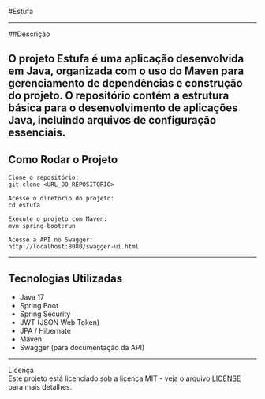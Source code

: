 #Estufa

---

##Descrição

O projeto **Estufa** é uma aplicação desenvolvida em Java, organizada com o uso do Maven para gerenciamento de dependências e construção do projeto. O repositório contém a estrutura básica para o desenvolvimento de aplicações Java, incluindo arquivos de configuração essenciais.
---

## Como Rodar o Projeto
```
Clone o repositório:
git clone <URL_DO_REPOSITORIO>

Acesse o diretório do projeto:
cd estufa

Execute o projeto com Maven:
mvn spring-boot:run

Acesse a API no Swagger:
http://localhost:8080/swagger-ui.html
```
---

## Tecnologias Utilizadas

- Java 17
- Spring Boot
- Spring Security
- JWT (JSON Web Token)
- JPA / Hibernate
- Maven
- Swagger (para documentação da API)

---
Licença  
Este projeto está licenciado sob a licença MIT - veja o arquivo [LICENSE](LICENSE) para mais detalhes.
